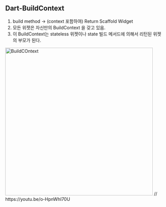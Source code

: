 ## Dart-BuildContext

1. build method -> (context 포함하여) Return Scaffold Widget 
2. 모든 위젯은 자신만의 BuildContext 을 갖고 있음.
3. 이 BuildContext는 stateless 위젯이나 state 빌드 메서드에 의해서 리턴된 위젯의 부모가 된다.
<img width="466" alt="BuildCOntext" src="https://user-images.githubusercontent.com/117615219/202941180-0690af66-864e-4e1d-b95a-e12f6b2dc527.png">
// https://youtu.be/o-HpnWhI70U
